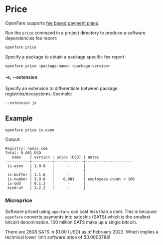 # Price

OpenFare supports [fee based payment plans](../introduction/micropriced_software.md).

Run the `price` command in a project directory to produce a software dependencies fee report:

```bash
openfare price
```

Specify a package to obtain a package specific fee report:

```bash
openfare price <package-name> <package-version>
```

#### -e, --extension

Specify an extension to differentiate between package registries/ecosystems. Example:

```bash
--extension js
```

## Example

```bash
openfare price is-even
```

Output:

```text
Registry: npmjs.com
Total: 0.001 USD
   name    | version | price (USD) | notes 
-----------+---------+-------------+---------------------
 is-even   | 1.0.0   |      -      |  
           |         |             |    
 is-buffer | 1.1.6   |      -      |  
 is-number | 3.0.0   |    0.001    | employees-count > 100
 is-odd    | 0.1.2   |      -      |  
 kind-of   | 3.2.2   |      -      |     
```

### Microprice

Software priced using `openfare` can cost less than a cent. This is because `openfare` converts payments into satoshis (SATS) which is the smallest bitcoin denomination. 100 million SATS make up a single bitcoin.

There are 2608 SATS in $1.00 (USD) as of February 2022. Which implies a technical lower limit software price of $0.0003788!
